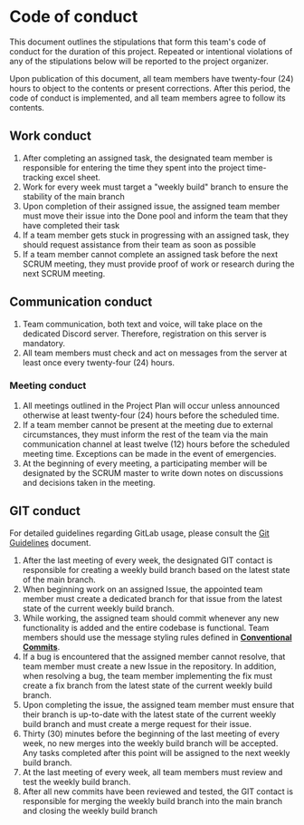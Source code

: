 # Code of conduct

This document outlines the stipulations that form this team's code of conduct for the duration of this project. Repeated or intentional violations of any of the stipulations below will be reported to the project organizer.

Upon publication of this document, all team members have twenty-four (24) hours to object to the contents or present corrections. After this period, the code of conduct is implemented, and all team members agree to follow its contents.

## Work conduct

1. After completing an assigned task, the designated team member is responsible for entering the time they spent into the project time-tracking excel sheet.
2. Work for every week must target a "weekly build" branch to ensure the stability of the main branch
3. Upon completion of their assigned issue, the assigned team member must move their issue into the Done pool and inform the team that they have completed their task
4. If a team member gets stuck in progressing with an assigned task, they should request assistance from their team as soon as possible
5. If a team member cannot complete an assigned task before the next SCRUM meeting, they must provide proof of work or research during the next SCRUM meeting.

## Communication conduct

1. Team communication, both text and voice, will take place on the dedicated Discord server. Therefore, registration on this server is mandatory.
2. All team members must check and act on messages from the server at least once every twenty-four (24) hours.

### Meeting conduct

1. All meetings outlined in the Project Plan will occur unless announced otherwise at least twenty-four (24) hours before the scheduled time.
2. If a team member cannot be present at the meeting due to external circumstances, they must inform the rest of the team via the main communication channel at least twelve (12) hours before the scheduled meeting time. Exceptions can be made in the event of emergencies.
3. At the beginning of every meeting, a participating member will be designated by the SCRUM master to write down notes on discussions and decisions taken in the meeting.

## GIT conduct

For detailed guidelines regarding GitLab usage, please consult the
[Git Guidelines](git-guidelines.md) document.

 1. After the last meeting of every week, the designated GIT contact is responsible for creating a weekly build branch based on the latest state of the main branch.
 2. When beginning work on an assigned Issue, the appointed team member must create a dedicated branch for that issue from the latest state of the current weekly build branch.
 3. While working, the assigned team should commit whenever any new functionality is added and the entire codebase is functional. Team members should use the message styling rules defined in [**Conventional Commits**](https://www.conventionalcommits.org/en/v1.0.0/).
 4. If a bug is encountered that the assigned member cannot resolve, that team member must create a new Issue in the repository. In addition, when resolving a bug, the team member implementing the fix must create a fix branch from the latest state of the current weekly build branch.
 5. Upon completing the issue, the assigned team member must ensure that their branch is up-to-date with the latest state of the current weekly build branch and must create a merge request for their issue.
 6. Thirty (30) minutes before the beginning of the last meeting of every week, no new merges into the weekly build branch will be accepted. Any tasks completed after this point will be assigned to the next weekly build branch.
 7. At the last meeting of every week, all team members must review and test the weekly build branch.
 8. After all new commits have been reviewed and tested, the GIT contact is responsible for merging the weekly build branch into the main branch and closing the weekly build branch
